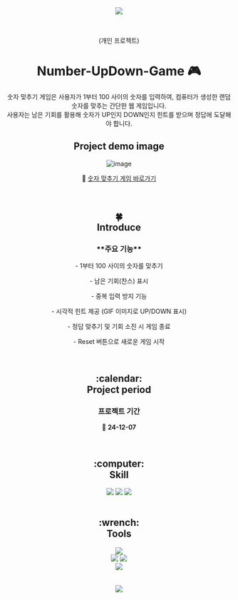 <div align="center">
  <img src="https://capsule-render.vercel.app/api?type=waving&color=auto&height=200&section=header&text=Number%20UpDown%20Game&fontSize=60" />
</div>
<br/>
<br/>
<div align="center">  
  <p>(개인 프로젝트)</p>
  <h1>
    Number-UpDown-Game 🎮
  </h1>
  <p>숫자 맞추기 게임은 사용자가 1부터 100 사이의 숫자를 입력하여, 컴퓨터가 생성한 랜덤 숫자를 맞추는 간단한 웹 게임입니다.<br />  
    사용자는 남은 기회를 활용해 숫자가 UP인지 DOWN인지 힌트를 받으며 정답에 도달해야 합니다.</p>
</div>
<div align="center">  
  <h2>
    Project demo image
  </h2>
</div>
<div align="center">

![image](https://img1.daumcdn.net/thumb/R1280x0/?scode=mtistory2&fname=https%3A%2F%2Fblog.kakaocdn.net%2Fdn%2FcrwQI2%2FbtsLbU0ltPW%2FKbsYJHckbkKtcNVlM3i9f0%2Fimg.png)

</div>
<div align="center"> 
  <span>
    🔹
    <a href="https://number-game-demo.netlify.app/" target="_blank">숫자 맞추기 게임 바로가기</a>  
  </span>
</div>
<br/><br/>
<div align="center">  
  <h2>
    🍀<br/>
    Introduce<br/>
  </h2>
</div>
<div align="center">
  <h3>
    **주요 기능**
  </h3>
</div>
<div align="center">
  <p>
     - 1부터 100 사이의 숫자를 맞추기
  </p>  
  <p>
    - 남은 기회(찬스) 표시
  </p>
  <p>
    - 중복 입력 방지 기능
  </p>  
  <p>
    - 시각적 힌트 제공 (GIF 이미지로 UP/DOWN 표시)
  </p>
  <p>
    - 정답 맞추기 및 기회 소진 시 게임 종료
  </p>
  <p>
    - Reset 버튼으로 새로운 게임 시작
  </p>
  <br />
</div>
<div align="center">  
  <h2>
    :calendar:<br/>
    Project period
  </h2>
  <h3>
    프로젝트 기간
  </h3>
</div>
<div align="center"> 
  <p>
    🔸 <b>24-12-07</b>
  </p>
</div>
<br/>
<div align="center">  
  <h2>
    :computer:<br/>
    Skill
  </h2>
</div>
<div align="center">
  <img src="https://img.shields.io/badge/HTML5-E34F26?style=flat&logo=html5&logoColor=fff"/>
  <img src="https://img.shields.io/badge/css3-1572B6?style=flat&logo=html5&logoColor=fff"/>
  <img src="https://img.shields.io/badge/javascript-F7DF1E?style=flat&logo=html5&logoColor=fff"/>
</div>
<br/>
<div align="center">  
  <h2>
    :wrench:<br/>
    Tools
  </h2>
</div>
<div align="center">
  <img src="https://img.shields.io/badge/Visual Studio Code-007ACC?style=flat&logo=visualstudiocode&logoColor=fff"/>
  <br/>
  <img src="https://img.shields.io/badge/Git-F05032?style=flat&logo=git&logoColor=fff"/>
  <img src="https://img.shields.io/badge/GitHub-181717?style=flat&logo=github&logoColor=fff"/>  
  <br/>
  <img src="https://img.shields.io/badge/Slack-4A154B?style=flat&logo=slack&logoColor=fff"/>
</div>
<br/>
<br/>
<div align="center">
  <img src="https://capsule-render.vercel.app/api?type=waving&color=0:badebc,100:009a3e&height=150&section=footer" />
</div>
